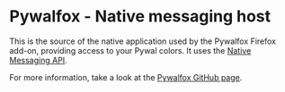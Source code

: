 # Pywalfox - Native messaging host

This is the source of the native application used by the Pywalfox Firefox add-on, providing access to your Pywal colors. It uses the [Native Messaging API](https://developer.mozilla.org/en-US/docs/Mozilla/Add-ons/WebExtensions/Native_messaging).

For more information, take a look at the [Pywalfox GitHub page](https://github.com/Frewacom/pywalfox).
